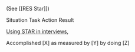 
(See [[RES Star]])

Situation
Task
Action
Result

[Using STAR in interviews](https://www.indeed.com/career-advice/interviewing/how-to-use-the-star-interview-response-technique), 

Accomplished [X] as measured by [Y] by doing [Z]